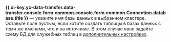 **{{ ui-key.yc-data-transfer.data-transfer.console.form.common.console.form.common.Connection.database.title }}** — укажите имя базы данных в выбранном кластере. Оставьте поле пустым, если хотите создать таблицы в базах данных с теми же именами, что и на источнике. В этом случае явно задайте схему БД для служебных таблиц в [дополнительных настройках](../../../../../data-transfer/operations/endpoint/target/mysql.md#additional-settings).
